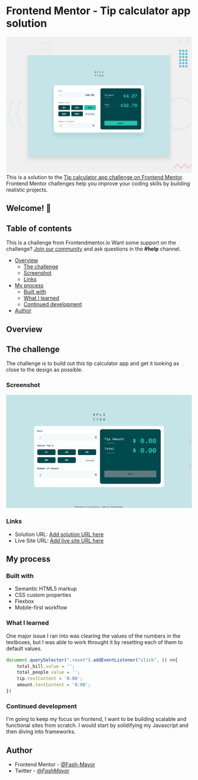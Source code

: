 # Frontend Mentor - Tip calculator app solution

![Design preview for the Tip calculator app coding challenge](./design/desktop-preview.jpg)
This is a solution to the [Tip calculator app challenge on Frontend Mentor](https://www.frontendmentor.io/challenges/tip-calculator-app-ugJNGbJUX). Frontend Mentor challenges help you improve your coding skills by building realistic projects.

## Welcome! 👋
## Table of contents

This is a challenge from Frontendmentor.io
Want some support on the challenge? [Join our community](https://www.frontendmentor.io/community) and ask questions in the **#help** channel.
- [Overview](#overview)
  - [The challenge](#the-challenge)
  - [Screenshot](#screenshot)
  - [Links](#links)
- [My process](#my-process)
  - [Built with](#built-with)
  - [What I learned](#what-i-learned)
  - [Continued development](#continued-development)
- [Author](#author)

## Overview
## The challenge

The challenge is to build out this tip calculator app and get it looking as close to the design as possible.

### Screenshot
![](images/screencapture-127-0-0-1-5500-index-html-2025-04-30-00_18_59.png)

### Links
- Solution URL: [Add solution URL here](https://your-solution-url.com)
- Live Site URL: [Add live site URL here](https://your-live-site-url.com)

## My process
### Built with
- Semantic HTML5 markup
- CSS custom properties
- Flexbox
- Mobile-first workflow

### What I learned
One major issue I ran into was clearing the values of the numbers in the textboxes, but I was able to work throught it by resetting each of them to default values.
```js
document.querySelector(".reset").addEventListener("click", () =>{
    total_bill.value = '';
    total_people.value = '';
    tip.textContent = '0.00';
    amount.textContent = '0.00';
})
```
### Continued development
I'm going to keep my focus on frontend, I want to be building scalable and functional sites from scratch. I would start by solidifying my Javascript and then diving into frameworks.

## Author
- Frontend Mentor - [@Fash-Mayor](www.frontendmentor.io/profile/Fash-Mayor)
- Twitter - [@_FashMayor_](https://www.twitter.com/_FashMayor)
